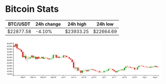 # Bitcoin Stats

BTC/USDT|24h change|24h high|24h low|
|---|---|---|---|
|$22877.58|-4.10%|$23933.25|$22664.69|

<img src="./chart.svg">
